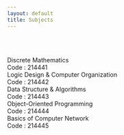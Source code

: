 ```yaml
---
layout: default
title: Subjects
---
```




<!-- ✅ Breadcrumb -->
<div id="breadcrumb-container">
  <nav id="breadcrumb"></nav>
</div>

<br><br>

<!-- ✅ Subject Cards -->
<div class="card-container">

<a href="214441.html" style="text-decoration: none;">
  <div class="subject-card">
    <div class="subject-title">Discrete Mathematics</div>
    <div class="subject-code">Code : 214441</div>
  </div>
</a>

<a href="214442.html" style="text-decoration: none;">
  <div class="subject-card">
    <div class="subject-title">Logic Design & Computer Organization</div>
    <div class="subject-code">Code : 214442</div>
  </div>
</a>

<a href="214443.html" style="text-decoration: none;">
  <div class="subject-card">
    <div class="subject-title">Data Structure & Algorithms</div>
    <div class="subject-code">Code : 214443</div>
  </div>
</a>

<a href="214444.html" style="text-decoration: none;">
  <div class="subject-card">
    <div class="subject-title">Object-Oriented Programming</div>
    <div class="subject-code">Code : 214444</div>
  </div>
</a>

<a href="214445.html" style="text-decoration: none;">
  <div class="subject-card">
    <div class="subject-title">Basics of Computer Network</div>
    <div class="subject-code">Code : 214445</div>
  </div>
</a>



  <!-- More cards as needed -->

</div>


